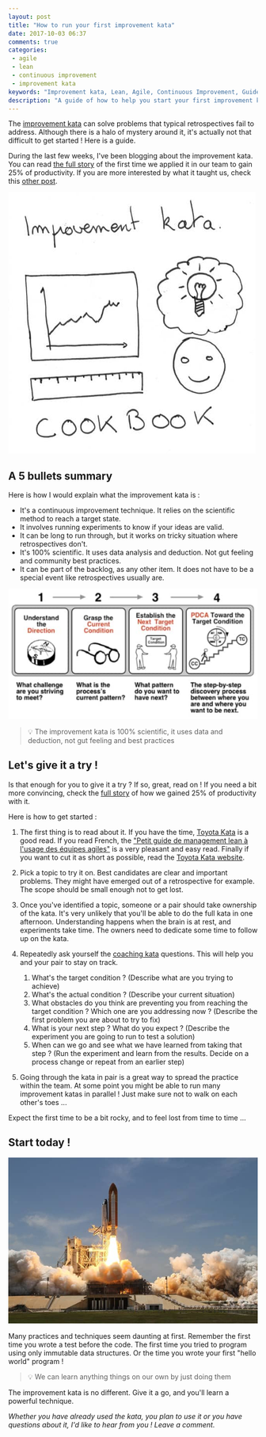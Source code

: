 ```yaml
---
layout: post
title: "How to run your first improvement kata"
date: 2017-10-03 06:37
comments: true
categories: 
 - agile
 - lean
 - continuous improvement
 - improvement kata
keywords: "Improvement kata, Lean, Agile, Continuous Improvement, Guide, getting started"
description: "A guide of how to help you start your first improvement kata in your team to fix important and tricky problems"
---
```

The [improvement kata](http://www-personal.umich.edu/~mrother/The_Improvement_Kata.html) can solve problems that typical retrospectives fail to address. Although there is a halo of mystery around it, it's actually not that difficult to get started ! Here is a guide.

During the last few weeks, I've been blogging about the improvement kata. You can read [the full story](/how-we-used-the-improvement-kata-to-gain-25-percent-of-productivity-part-1/) of the first time we applied it in our team to gain 25% of productivity. If you are more interested by what it taught us, check this [other post](/lessons-learned-from-running-our-first-improvement-kata/).

![Illustration of the improvement kata cookbook](../imgs/2017-10-03-how-to-run-your-first-improvement-kata/cookbook.jpg)

## A 5 bullets summary

Here is how I would explain what the improvement kata is :

*   It's a continuous improvement technique. It relies on the scientific method to reach a target state.
*   It involves running experiments to know if your ideas are valid.
*   It can be long to run through, but it works on tricky situation where retrospectives don't.
*   It's 100% scientific. It uses data analysis and deduction. Not gut feeling and community best practices.
*   It can be part of the backlog, as any other item. It does not have to be a special event like retrospectives usually are.

![The main steps of the improvement kata](../imgs/2017-10-03-how-to-run-your-first-improvement-kata/katapattern.jpg)

> 💡 The improvement kata is 100% scientific, it uses data and deduction, not gut feeling and best practices

## Let's give it a try ! 

Is that enough for you to give it a try ? If so, great, read on ! If you need a bit more convincing, check the [full story](/how-we-used-the-improvement-kata-to-gain-25-percent-of-productivity-part-1/) of how we gained 25% of productivity with it.

Here is how to get started :

1.  The first thing is to read about it. If you have the time, [Toyota Kata](https://www.amazon.com/Toyota-Kata-Managing-Improvement-Adaptiveness/dp/0071635238/ref=sr_1_1?ie=UTF8&qid=1507005860&sr=8-1&keywords=toyota+kata) is a good read. If you read French, the ["Petit guide de management lean à l'usage des équipes agiles"](http://leanagilecamp.fr/index.html) is a very pleasant and easy read. Finally if you want to cut it as short as possible, read the [Toyota Kata website](http://www-personal.umich.edu/~mrother/Homepage.html).
2.  Pick a topic to try it on. Best candidates are clear and important problems. They might have emerged out of a retrospective for example. The scope should be small enough not to get lost.
3.  Once you've identified a topic, someone or a pair should take ownership of the kata. It's very unlikely that you'll be able to do the full kata in one afternoon. Understanding happens when the brain is at rest, and experiments take time. The owners need to dedicate some time to follow up on the kata.
4.  Repeatedly ask yourself the [coaching kata](http://www-personal.umich.edu/~mrother/The_Coaching_Kata.html) questions. This will help you and your pair to stay on track.

    1.  What's the target condition ? (Describe what are you trying to achieve)
    2.  What's the actual condition ? (Describe your current situation)
    3.  What obstacles do you think are preventing you from reaching the target condition ? Which one are you addressing now ? (Describe the first problem you are about to try to fix)
    4.  What is your next step ? What do you expect ? (Describe the experiment you are going to run to test a solution)
    5.  When can we go and see what we have learned from taking that step ? (Run the experiment and learn from the results. Decide on a process change or repeat from an earlier step)


5.  Going through the kata in pair is a great way to spread the practice within the team. At some point you might be able to run many improvement katas in parallel ! Just make sure not to walk on each other's toes ...

Expect the first time to be a bit rocky, and to feel lost from time to time ...

## Start today !

![The main steps of the improvement kata](../imgs/2017-10-03-how-to-run-your-first-improvement-kata/rocket-launch.jpg)

Many practices and techniques seem daunting at first. Remember the first time you wrote a test before the code. The first time you tried to program using only immutable data structures. Or the time you wrote your first "hello world" program !

> 💡 We can learn anything things on our own by just doing them

The improvement kata is no different. Give it a go, and you'll learn a powerful technique.

_Whether you have already used the kata, you plan to use it or you have questions about it, I'd like to hear from you ! Leave a comment._
